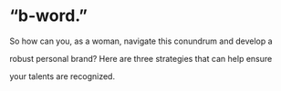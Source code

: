# “b-word.”

So how can you, as a woman, navigate this conundrum and develop a

robust personal brand? Here are three strategies that can help ensure

your talents are recognized.